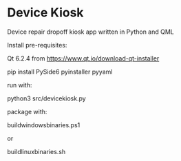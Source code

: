 # Device Kiosk
Device repair dropoff kiosk app written in Python and QML

Install pre-requisites:

Qt 6.2.4 from https://www.qt.io/download-qt-installer

pip install PySide6 pyinstaller pyyaml

run with:

python3 src/devicekiosk.py

package with:

buildwindowsbinaries.ps1

or

buildlinuxbinaries.sh
